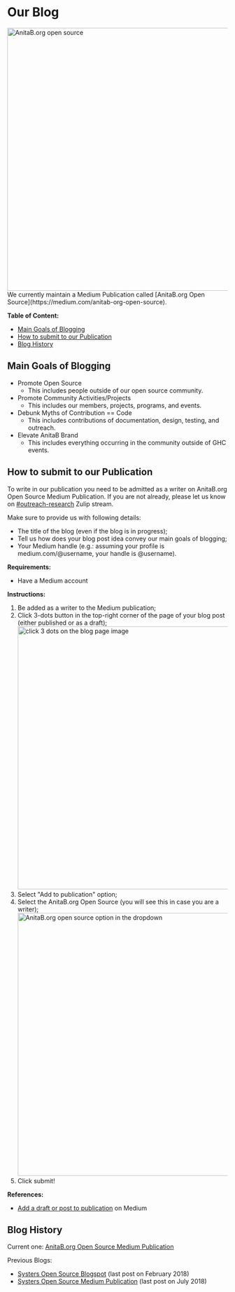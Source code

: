 # Our Blog

<img src="https://user-images.githubusercontent.com/62046625/102011093-25807200-3d68-11eb-8985-7e5e36f64d53.jpg" alt="AnitaB.org open source" width="600"/>
We currently maintain a Medium Publication called [AnitaB.org Open Source](https://medium.com/anitab-org-open-source).

**Table of Content:**

- [Main Goals of Blogging](#main-goals-of-blogging)
- [How to submit to our Publication](#how-to-submit-to-our-publication)
- [Blog History](#blog-history)


## Main Goals of Blogging

- Promote Open Source
    - This includes people outside of our open source community.
- Promote Community Activities/Projects
    - This includes our members, projects, programs, and events.
- Debunk Myths of Contribution == Code
    - This includes contributions of documentation, design, testing, and outreach.
- Elevate AnitaB Brand
    - This includes everything occurring in the community outside of GHC events.

## How to submit to our Publication

To write in our publication you need to be admitted as a writer on AnitaB.org Open Source Medium Publication. If you are not already, please let us know on [#outreach-research](https://anitab-org.zulipchat.com/#narrow/stream/216324-outreach-research) Zulip stream.

Make sure to provide us with following details:

- The title of the blog (even if the blog is in progress);
- Tell us how does your blog post idea convey our main goals of blogging;
- Your Medium handle (e.g.: assuming your profile is medium.com/@username, your handle is @username).

**Requirements:**
- Have a Medium account

**Instructions:**

1. Be added as a writer to the Medium publication;
2. Click 3-dots button in the top-right corner of the page of your blog post (either published or as a draft);
    <img src="https://user-images.githubusercontent.com/11148726/87883568-3c60a980-ca00-11ea-8455-5bed7b4f1db1.png" alt="click 3 dots on the blog page image" width="600"/>
3. Select "Add to publication" option;
4. Select the AnitaB.org Open Source (you will see this in case you are a writer);
    <img src="https://user-images.githubusercontent.com/11148726/87883600-78940a00-ca00-11ea-9534-49eabeff2f16.png" alt="AnitaB.org open source option in the dropdown" width="600"/>
5. Click submit!

**References:**
- [Add a draft or post to publication](https://help.medium.com/hc/en-us/articles/213904978-Add-a-draft-or-post-to-publication) on Medium

## Blog History

Current one: [AnitaB.org Open Source Medium Publication](https://medium.com/anitab-org-open-source)

Previous Blogs:

- [Systers Open Source Blogspot](http://systers-opensource.blogspot.com/) (last post on February 2018)
- [Systers Open Source Medium Publication](https://medium.com/systers-opensource) (last post on July 2018)
